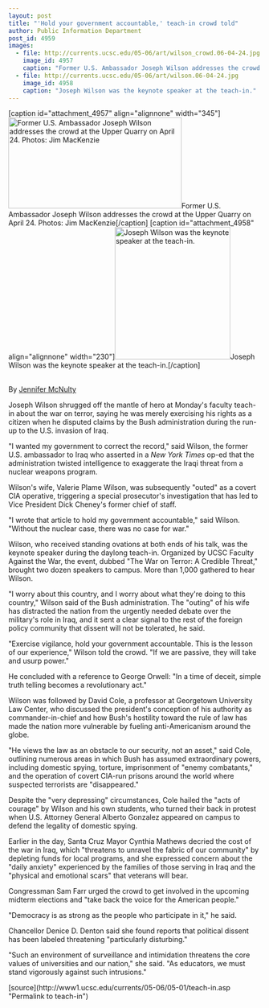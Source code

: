 ```yaml
---
layout: post
title: "'Hold your government accountable,' teach-in crowd told"
author: Public Information Department
post_id: 4959
images:
  - file: http://currents.ucsc.edu/05-06/art/wilson_crowd.06-04-24.jpg
    image_id: 4957
    caption: "Former U.S. Ambassador Joseph Wilson addresses the crowd at the Upper Quarry on April 24. Photos: Jim MacKenzie"
  - file: http://currents.ucsc.edu/05-06/art/wilson.06-04-24.jpg
    image_id: 4958
    caption: "Joseph Wilson was the keynote speaker at the teach-in."
---
```


[caption id="attachment_4957" align="alignnone" width="345"]<a href="http://localhost/mysite/wp-content/uploads/2006/05/wilson_crowd.06-04-24.jpg"><img class="size-full wp-image-4957" src="http://localhost/mysite/wp-content/uploads/2006/05/wilson_crowd.06-04-24.jpg" alt="Former U.S. Ambassador Joseph Wilson addresses the crowd at the Upper Quarry on April 24. Photos: Jim MacKenzie" width="345" height="181" /></a>Former U.S. Ambassador Joseph Wilson addresses the crowd at the Upper Quarry on April 24. Photos: Jim MacKenzie[/caption]
[caption id="attachment_4958" align="alignnone" width="230"]<a href="http://localhost/mysite/wp-content/uploads/2006/05/wilson.06-04-24.jpg"><img class="size-full wp-image-4958" src="http://localhost/mysite/wp-content/uploads/2006/05/wilson.06-04-24.jpg" alt="Joseph Wilson was the keynote speaker at the teach-in." width="230" height="263" /></a>Joseph Wilson was the keynote speaker at the teach-in.[/caption]
<a name="content" id="content"></a>
<p>
  <br>
  By <a href="mailto:jmcnulty@ucsc.edu">Jennifer McNulty</a>
</p>
<p>
  Joseph Wilson shrugged off the mantle of hero at Monday's faculty teach-in about the war on terror, saying he was merely exercising his rights as a citizen when he disputed claims by the Bush administration during the run-up to the U.S. invasion of Iraq.
</p>
<p>
  "I wanted my government to correct the record," said Wilson, the former U.S. ambassador to Iraq who asserted in a <i>New York Times</i> op-ed that the administration twisted intelligence to exaggerate the Iraqi threat from a nuclear weapons program.
</p>
<p>
  Wilson's wife, Valerie Plame Wilson, was subsequently "outed" as a covert CIA operative, triggering a special prosecutor's investigation that has led to Vice President Dick Cheney's former chief of staff.
</p>
<p>
  "I wrote that article to hold my government accountable," said Wilson. "Without the nuclear case, there was no case for war."
</p>
<p>
  Wilson, who received standing ovations at both ends of his talk, was the keynote speaker during the daylong teach-in. Organized by UCSC Faculty Against the War, the event, dubbed "The War on Terror: A Credible Threat," brought two dozen speakers to campus. More than 1,000 gathered to hear Wilson.
</p>
<p>
  "I worry about this country, and I worry about what they're doing to this country," Wilson said of the Bush administration. The "outing" of his wife has distracted the nation from the urgently needed debate over the military's role in Iraq, and it sent a clear signal to the rest of the foreign policy community that dissent will not be tolerated, he said.
</p>
<p>
  "Exercise vigilance, hold your government accountable. This is the lesson of our experience," Wilson told the crowd. "If we are passive, they will take and usurp power."
</p>
<p>
  He concluded with a reference to George Orwell: "In a time of deceit, simple truth telling becomes a revolutionary act."
</p>
<p>
  Wilson was followed by David Cole, a professor at Georgetown University Law Center, who discussed the president's conception of his authority as commander-in-chief and how Bush's hostility toward the rule of law has made the nation more vulnerable by fueling anti-Americanism around the globe.
</p>
<p>
  "He views the law as an obstacle to our security, not an asset," said Cole, outlining numerous areas in which Bush has assumed extraordinary powers, including domestic spying, torture, imprisonment of "enemy combatants," and the operation of covert CIA-run prisons around the world where suspected terrorists are "disappeared."
</p>
<p>
  Despite the "very depressing" circumstances, Cole hailed the "acts of courage" by Wilson and his own students, who turned their back in protest when U.S. Attorney General Alberto Gonzalez appeared on campus to defend the legality of domestic spying.
</p>
<p>
  Earlier in the day, Santa Cruz Mayor Cynthia Mathews decried the cost of the war in Iraq, which "threatens to unravel the fabric of our community" by depleting funds for local programs, and she expressed concern about the "daily anxiety" experienced by the families of those serving in Iraq and the "physical and emotional scars" that veterans will bear.
</p>
<p>
  Congressman Sam Farr urged the crowd to get involved in the upcoming midterm elections and "take back the voice for the American people."
</p>
<p>
  "Democracy is as strong as the people who participate in it," he said.
</p>
<p>
  Chancellor Denice D. Denton said she found reports that political dissent has been labeled threatening "particularly disturbing."
</p>
<p>
  "Such an environment of surveillance and intimidation threatens the core values of universities and our nation," she said. "As educators, we must stand vigorously against such intrusions."
</p>
<form>
  <input name="t1" size="-1" type="hidden">
</form>




</p>
[source](http://www1.ucsc.edu/currents/05-06/05-01/teach-in.asp "Permalink to teach-in")
